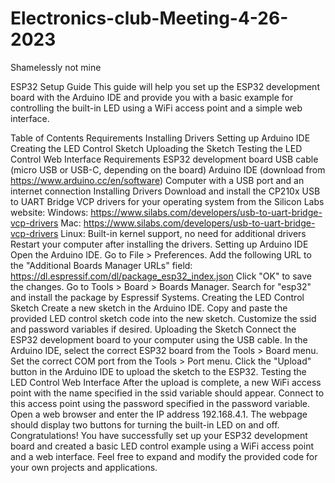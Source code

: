 # Electronics-club-Meeting-4-26-2023
Shamelessly not mine

ESP32 Setup Guide
This guide will help you set up the ESP32 development board with the Arduino IDE and provide you with a basic example for controlling the built-in LED using a WiFi access point and a simple web interface.

Table of Contents
Requirements
Installing Drivers
Setting up Arduino IDE
Creating the LED Control Sketch
Uploading the Sketch
Testing the LED Control Web Interface
Requirements
ESP32 development board
USB cable (micro USB or USB-C, depending on the board)
Arduino IDE (download from https://www.arduino.cc/en/software)
Computer with a USB port and an internet connection
Installing Drivers
Download and install the CP210x USB to UART Bridge VCP drivers for your operating system from the Silicon Labs website:
Windows: https://www.silabs.com/developers/usb-to-uart-bridge-vcp-drivers
Mac: https://www.silabs.com/developers/usb-to-uart-bridge-vcp-drivers
Linux: Built-in kernel support, no need for additional drivers
Restart your computer after installing the drivers.
Setting up Arduino IDE
Open the Arduino IDE.
Go to File > Preferences.
Add the following URL to the "Additional Boards Manager URLs" field: https://dl.espressif.com/dl/package_esp32_index.json
Click "OK" to save the changes.
Go to Tools > Board > Boards Manager.
Search for "esp32" and install the package by Espressif Systems.
Creating the LED Control Sketch
Create a new sketch in the Arduino IDE.
Copy and paste the provided LED control sketch code into the new sketch.
Customize the ssid and password variables if desired.
Uploading the Sketch
Connect the ESP32 development board to your computer using the USB cable.
In the Arduino IDE, select the correct ESP32 board from the Tools > Board menu.
Set the correct COM port from the Tools > Port menu.
Click the "Upload" button in the Arduino IDE to upload the sketch to the ESP32.
Testing the LED Control Web Interface
After the upload is complete, a new WiFi access point with the name specified in the ssid variable should appear.
Connect to this access point using the password specified in the password variable.
Open a web browser and enter the IP address 192.168.4.1.
The webpage should display two buttons for turning the built-in LED on and off.
Congratulations! You have successfully set up your ESP32 development board and created a basic LED control example using a WiFi access point and a web interface. Feel free to expand and modify the provided code for your own projects and applications.
